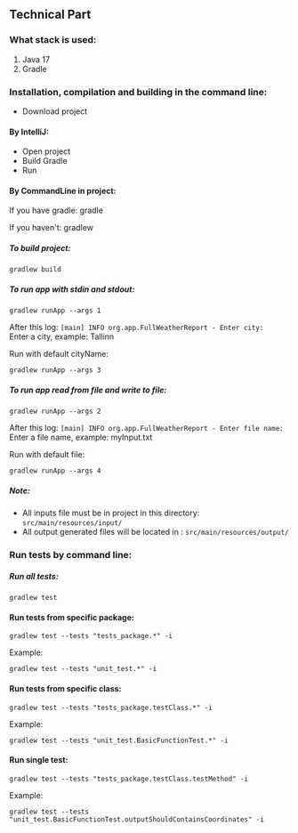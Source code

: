 ## Technical Part

### What stack is used:

1. Java 17
2. Gradle

### Installation, compilation and building in the command line:

- Download project

#### By IntelliJ:

- Open project
- Build Gradle
- Run

#### By CommandLine in project:

If you have gradle: gradle

If you haven't: gradlew

##### To build project:

``` gradlew build ```

##### To run app with stdin and stdout:

``` gradlew runApp --args 1 ```

After this log: `[main] INFO org.app.FullWeatherReport - Enter city:`\
Enter a city, example: Tallinn

Run with default cityName:

``` gradlew runApp --args 3 ```

##### To run app read from file and write to file:

``` gradlew runApp --args 2 ```

After this log: `[main] INFO org.app.FullWeatherReport - Enter file name:`\
Enter a file name, example: myInput.txt

Run with default file:

``` gradlew runApp --args 4 ```

##### Note:

- All inputs file must be in project in this directory: ``` src/main/resources/input/ ```
- All output generated files will be located in : ``` src/main/resources/output/ ```

### Run tests by command line:

##### Run all tests:

``` gradlew test ```

#### Run tests from specific package:

```gradlew test --tests "tests_package.*" -i```

Example:

```gradlew test --tests "unit_test.*" -i```

#### Run tests from specific class:

```gradlew test --tests "tests_package.testClass.*" -i```


Example:

```gradlew test --tests "unit_test.BasicFunctionTest.*" -i```


#### Run single test:

```gradlew test --tests "tests_package.testClass.testMethod" -i```


Example:

```gradlew test --tests "unit_test.BasicFunctionTest.outputShouldContainsCoordinates" -i```
